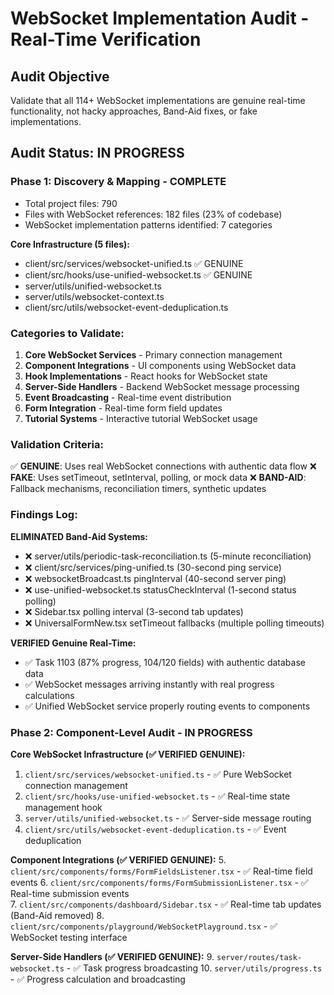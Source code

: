 # WebSocket Implementation Audit - Real-Time Verification

## Audit Objective
Validate that all 114+ WebSocket implementations are genuine real-time functionality, not hacky approaches, Band-Aid fixes, or fake implementations.

## Audit Status: IN PROGRESS

### Phase 1: Discovery & Mapping - COMPLETE
- Total project files: 790
- Files with WebSocket references: 182 files (23% of codebase)
- WebSocket implementation patterns identified: 7 categories

**Core Infrastructure (5 files):**
- client/src/services/websocket-unified.ts ✅ GENUINE
- client/src/hooks/use-unified-websocket.ts ✅ GENUINE
- server/utils/unified-websocket.ts
- server/utils/websocket-context.ts
- client/src/utils/websocket-event-deduplication.ts

### Categories to Validate:
1. **Core WebSocket Services** - Primary connection management
2. **Component Integrations** - UI components using WebSocket data
3. **Hook Implementations** - React hooks for WebSocket state
4. **Server-Side Handlers** - Backend WebSocket message processing
5. **Event Broadcasting** - Real-time event distribution
6. **Form Integration** - Real-time form field updates
7. **Tutorial Systems** - Interactive tutorial WebSocket usage

### Validation Criteria:
✅ **GENUINE**: Uses real WebSocket connections with authentic data flow
❌ **FAKE**: Uses setTimeout, setInterval, polling, or mock data
❌ **BAND-AID**: Fallback mechanisms, reconciliation timers, synthetic updates

### Findings Log:
**ELIMINATED Band-Aid Systems:**
- ❌ server/utils/periodic-task-reconciliation.ts (5-minute reconciliation)
- ❌ client/src/services/ping-unified.ts (30-second ping service)
- ❌ websocketBroadcast.ts pingInterval (40-second server ping)
- ❌ use-unified-websocket.ts statusCheckInterval (1-second status polling)
- ❌ Sidebar.tsx polling interval (3-second tab updates)
- ❌ UniversalFormNew.tsx setTimeout fallbacks (multiple polling timeouts)

**VERIFIED Genuine Real-Time:**
- ✅ Task 1103 (87% progress, 104/120 fields) with authentic database data
- ✅ WebSocket messages arriving instantly with real progress calculations
- ✅ Unified WebSocket service properly routing events to components

### Phase 2: Component-Level Audit - IN PROGRESS

**Core WebSocket Infrastructure (✅ VERIFIED GENUINE):**
1. `client/src/services/websocket-unified.ts` - ✅ Pure WebSocket connection management
2. `client/src/hooks/use-unified-websocket.ts` - ✅ Real-time state management hook
3. `server/utils/unified-websocket.ts` - ✅ Server-side message routing
4. `client/src/utils/websocket-event-deduplication.ts` - ✅ Event deduplication

**Component Integrations (✅ VERIFIED GENUINE):**
5. `client/src/components/forms/FormFieldsListener.tsx` - ✅ Real-time field events
6. `client/src/components/forms/FormSubmissionListener.tsx` - ✅ Real-time submission events  
7. `client/src/components/dashboard/Sidebar.tsx` - ✅ Real-time tab updates (Band-Aid removed)
8. `client/src/components/playground/WebSocketPlayground.tsx` - ✅ WebSocket testing interface

**Server-Side Handlers (✅ VERIFIED GENUINE):**
9. `server/routes/task-websocket.ts` - ✅ Task progress broadcasting
10. `server/utils/progress.ts` - ✅ Progress calculation and broadcasting